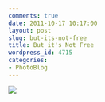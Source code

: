 ```yaml
---
comments: true
date: 2011-10-17 10:17:00
layout: post
slug: but-its-not-free
title: But it's Not Free
wordpress_id: 4715
categories:
- PhotoBlog
---
```


![](http://ryanfitzer.com/main/wp-content/uploads/2011/10/2011-09-19-at-16-57-13.jpg)
